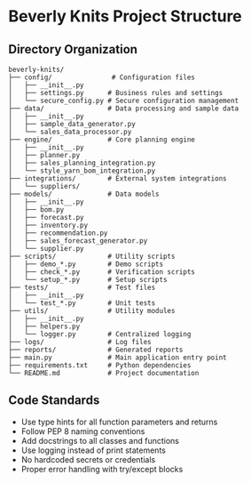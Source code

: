 # Beverly Knits Project Structure

## Directory Organization

```
beverly-knits/
├── config/               # Configuration files
│   ├── __init__.py
│   ├── settings.py      # Business rules and settings
│   └── secure_config.py # Secure configuration management
├── data/                # Data processing and sample data
│   ├── __init__.py
│   ├── sample_data_generator.py
│   └── sales_data_processor.py
├── engine/              # Core planning engine
│   ├── __init__.py
│   ├── planner.py
│   ├── sales_planning_integration.py
│   └── style_yarn_bom_integration.py
├── integrations/        # External system integrations
│   └── suppliers/
├── models/              # Data models
│   ├── __init__.py
│   ├── bom.py
│   ├── forecast.py
│   ├── inventory.py
│   ├── recommendation.py
│   ├── sales_forecast_generator.py
│   └── supplier.py
├── scripts/             # Utility scripts
│   ├── demo_*.py        # Demo scripts
│   ├── check_*.py       # Verification scripts
│   └── setup_*.py       # Setup scripts
├── tests/               # Test files
│   ├── __init__.py
│   └── test_*.py        # Unit tests
├── utils/               # Utility modules
│   ├── __init__.py
│   ├── helpers.py
│   └── logger.py        # Centralized logging
├── logs/                # Log files
├── reports/             # Generated reports
├── main.py              # Main application entry point
├── requirements.txt     # Python dependencies
└── README.md            # Project documentation
```

## Code Standards

- Use type hints for all function parameters and returns
- Follow PEP 8 naming conventions
- Add docstrings to all classes and functions
- Use logging instead of print statements
- No hardcoded secrets or credentials
- Proper error handling with try/except blocks